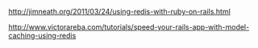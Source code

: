 http://jimneath.org/2011/03/24/using-redis-with-ruby-on-rails.html

http://www.victorareba.com/tutorials/speed-your-rails-app-with-model-caching-using-redis

